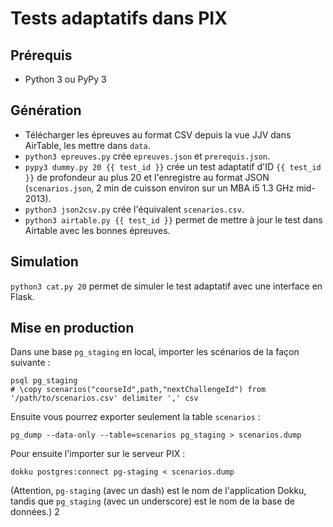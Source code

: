 # Tests adaptatifs dans PIX

## Prérequis

- Python 3 ou PyPy 3

## Génération

- Télécharger les épreuves au format CSV depuis la vue JJV dans AirTable, les mettre dans `data`.
- `python3 epreuves.py` crée `epreuves.json` et `prerequis.json`.
- `pypy3 dummy.py 20 {{ test_id }}` crée un test adaptatif d'ID `{{ test_id }}` de profondeur au plus 20 et l'enregistre au format JSON (`scenarios.json`, 2 min de cuisson environ sur un MBA i5 1.3 GHz mid-2013).
- `python3 json2csv.py` crée l'équivalent `scenarios.csv`.
- `python3 airtable.py {{ test_id }}` permet de mettre à jour le test dans Airtable avec les bonnes épreuves.

## Simulation

`python3 cat.py 20` permet de simuler le test adaptatif avec une interface en Flask.

## Mise en production

Dans une base `pg_staging` en local, importer les scénarios de la façon suivante :

    psql pg_staging
    # \copy scenarios("courseId",path,"nextChallengeId") from '/path/to/scenarios.csv' delimiter ',' csv

Ensuite vous pourrez exporter seulement la table `scenarios` :

    pg_dump --data-only --table=scenarios pg_staging > scenarios.dump

Pour ensuite l'importer sur le serveur PIX :

    dokku postgres:connect pg-staging < scenarios.dump

(Attention, `pg-staging` (avec un dash) est le nom de l'application Dokku, tandis que `pg_staging` (avec un underscore) est le nom de la base de données.)
2